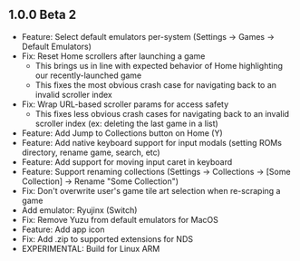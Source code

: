## 1.0.0 Beta 2
* Feature: Select default emulators per-system (Settings -> Games -> Default Emulators)
* Fix: Reset Home scrollers after launching a game
    * This brings us in line with expected behavior of Home highlighting our recently-launched game
    * This fixes the most obvious crash case for navigating back to an invalid scroller index
* Fix: Wrap URL-based scroller params for access safety
    * This fixes less obvious crash cases for navigating back to an invalid scroller index (ex: deleting the last game in a list)
* Feature: Add Jump to Collections button on Home (Y)
* Feature: Add native keyboard support for input modals (setting ROMs directory, rename game, search, etc)
* Feature: Add support for moving input caret in keyboard
* Feature: Support renaming collections (Settings -> Collections -> [Some Collection] -> Rename "Some Collection")
* Fix: Don't overwrite user's game tile art selection when re-scraping a game
* Add emulator: Ryujinx (Switch)
* Fix: Remove Yuzu from default emulators for MacOS
* Feature: Add app icon
* Fix: Add .zip to supported extensions for NDS
* EXPERIMENTAL: Build for Linux ARM
